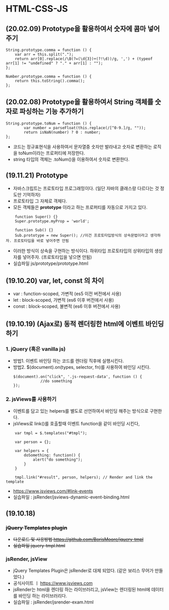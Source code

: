 # HTML-CSS-JS

## (20.02.09) Prototype을 활용하여서 숫자에 콤마 넣어주기
```
String.prototype.comma = function () {
    var arr = this.split(".");
    return arr[0].replace(/\B(?=(\d{3})+(?!\d))/g, ',') + (typeof arr[1] != "undefined" ? "." + arr[1] : "");
};

Number.prototype.comma = function () {
    return this.toString().comma();
};
```

## (20.02.08) Prototype을 활용하여서 String 객체를 숫자로 파싱하는 기능 추가하기
```
String.prototype.toNum = function () {
        var number = parseFloat(this.replace(/[^0-9.]/g, ""));
        return isNaN(number) ? 0 : number;
};
```
- 코드는 정규표현식을 사용하여서 문자열중 숫자만 발라내고 숫자로 변환하는 로직을 toNum이라는 프로퍼티에 저장한다.
- string 타입의 객체는 .toNum()을 이용하여서 숫자로 변환한다. 
 
## (19.11.21) Prototype
- 자바스크립트는 프로토타입 프로그래밍이다. (일단 자바의 클래스랑 다르다는 것 정도만 기억하자)
- 프로토타입 그 자체로 객체다.
- 모든 객체들은 **prototype** 이라고 하는 프로퍼티를 자동으로 가지고 있다.
```
    function Super() {}
    Super.prototype.myProp = 'world';

    function Sub() {}
    Sub.prototype = new Super(); //이건 프로토타입방식의 상속문법이라고 생각하자. 프로토타입을 바로 넣어주면 안됨
```
- 이러한 방식이 상속을 구현하는 방식이다. 하위타입 프로토타입의 상위타입의 생성자를 넣어주자. (프로토타입을 넣으면 안됨)
- 실습파일 js/prototype/prototype.html

## (19.10.20) var, let, const 의 차이
- var : function-scoped, 가변적 (es5 이전 버전에서 사용)
- let : block-scoped, 가변적 (es6 이후 버전에서 사용)
- const : block-scoped, 불변적 (es6 이후 버전에서 사용)

## (19.10.19) (Ajax로) 동적 렌더링한 html에 이벤트 바인딩하기
### 1. jQuery (혹은 vanilla js)
- 방법1. 이벤트 바인딩 하는 코드를 렌더링 직후에 실행시킨다.
- 방법2. $(document).on(types, selector, fn)를 사용하여 바인딩 시킨다.
    ```
    $(document).on("click", '.js-request-data', function () {
                //do something
    });
    ```

### 2. jsViews를 사용하기
- 이벤트를 담고 있는 helpers를 별도로 선언하여서 바인딩 해주는 방식으로 구현한다.
- jsViews로 link()를 호출할때 이벤트 function을 같이 바인딩 시킨다,
```
    var tmpl = $.templates("#tmpl");

    var person = {};

    var helpers = {
        doSomething: function() {
            alert("do something");
        }
    }

    tmpl.link("#result", person, helpers); // Render and link the template
```
- https://www.jsviews.com/#link-events
- 실습파일 :  jsRender/jsviews-dynamic-event-binding.html

## (19.10.18) 
### ~~jQuery Templates plugin~~ 
- ~~다운로드 및 사용방법 https://github.com/BorisMoore/jquery-tmpl~~
- ~~실습파일 jquery-tmpl.html~~

### jsRender, jsView
- jQuery Templates Plugin은 jsRender로 대체 되었다. (같은 보리스 무어가 만들었다.)
- 공식사이트 ㅣ https://www.jsviews.com
- jsRender는 html을 렌더링 하는 라이브러리고, jsView는 렌더링된 html에 데이터를 바인딩 하는 라이브러리다.
- 실습파일 : jsRender/jsrender-exam.html